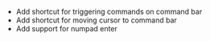 - Add shortcut for triggering commands on command bar
- Add shortcut for moving cursor to command bar
- Add support for numpad enter